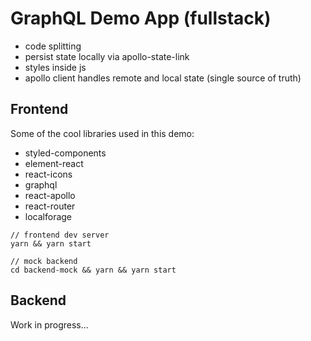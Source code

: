 # GraphQL Demo App (fullstack)

- code splitting
- persist state locally via apollo-state-link
- styles inside js
- apollo client handles remote and local state (single source of truth)

## Frontend
Some of the cool libraries used in this demo:

- styled-components
- element-react
- react-icons
- graphql
- react-apollo
- react-router
- localforage

```
// frontend dev server
yarn && yarn start

// mock backend 
cd backend-mock && yarn && yarn start
```


## Backend
Work in progress...